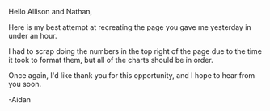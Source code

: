Hello Allison and Nathan,

Here is my best attempt at recreating the page you gave me yesterday in under an hour. 

I had to scrap doing the numbers in the top right of the page due to the time 
it took to format them, but all of the charts should be in order.

Once again, I'd like thank you for this opportunity, and I hope to hear from you soon.

-Aidan